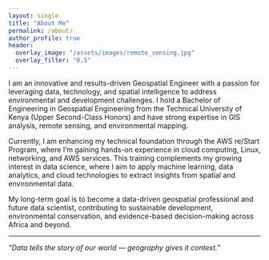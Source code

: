 ```yaml
---
layout: single
title: "About Me"
permalink: /about/
author_profile: true
header:
  overlay_image: "/assets/images/remote_sensing.jpg"
  overlay_filter: "0.5"
---
```


I am an innovative and results-driven Geospatial Engineer with a passion for leveraging data, technology, and spatial intelligence to address environmental and development challenges. I hold a Bachelor of Engineering in Geospatial Engineering from the Technical University of Kenya (Upper Second-Class Honors) and have strong expertise in GIS analysis, remote sensing, and environmental mapping.

Currently, I am enhancing my technical foundation through the AWS re/Start Program, where I’m gaining hands-on experience in cloud computing, Linux, networking, and AWS services. This training complements my growing interest in data science, where I aim to apply machine learning, data analytics, and cloud technologies to extract insights from spatial and environmental data.

My long-term goal is to become a data-driven geospatial professional and future data scientist, contributing to sustainable development, environmental conservation, and evidence-based decision-making across Africa and beyond.

---

*"Data tells the story of our world — geography gives it context."*

